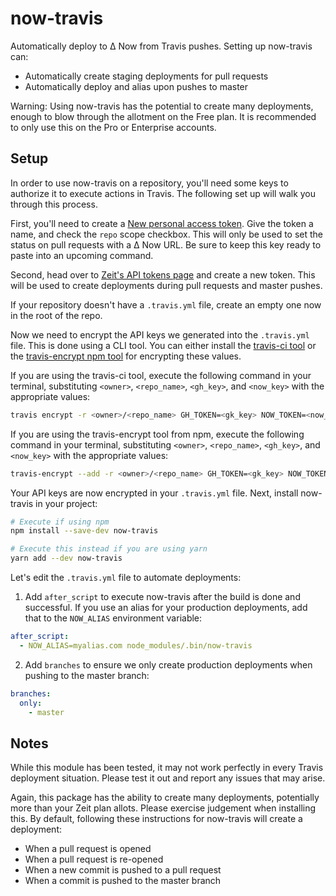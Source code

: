 # now-travis

Automatically deploy to ∆ Now from Travis pushes. Setting up now-travis can:

- Automatically create staging deployments for pull requests
- Automatically deploy and alias upon pushes to master

Warning: Using now-travis has the potential to create many deployments, enough to blow
through the allotment on the Free plan. It is recommended to only use this on the Pro or
Enterprise accounts.

## Setup

In order to use now-travis on a repository, you'll need some keys to authorize it to execute
actions in Travis. The following set up will walk you through this process.

First, you'll need to create a [New personal access token](https://github.com/settings/tokens/new). Give
the token a name, and check the `repo` scope checkbox. This will only be used to set the status on pull requests
with a ∆ Now URL. Be sure to keep this key ready to paste into an upcoming command.

Second, head over to [Zeit's API tokens page](https://zeit.co/account#api-tokens) and create a new token. This
will be used to create deployments during pull requests and master pushes.

If your repository doesn't have a `.travis.yml` file, create an empty one now in the root of the repo.
 
Now we need to encrypt the API keys we generated into the `.travis.yml` file. This is done using a CLI tool. You can
either install the [travis-ci tool](https://github.com/travis-ci/travis.rb) or the [travis-encrypt npm tool](https://www.npmjs.com/package/travis-encrypt)
for encrypting these values.

If you are using the travis-ci tool, execute the following command in your terminal, substituting `<owner>`, `<repo_name>`,
`<gh_key>`, and `<now_key>` with the appropriate values:

```sh
travis encrypt -r <owner>/<repo_name> GH_TOKEN=<gk_key> NOW_TOKEN=<now_key> --add
```

If you are using the travis-encrypt tool from npm, execute the following command in your terminal, substituting `<owner>`, `<repo_name>`,
`<gh_key>`, and `<now_key>` with the appropriate values: 

```sh
travis-encrypt --add -r <owner>/<repo_name> GH_TOKEN=<gk_key> NOW_TOKEN=<now_key>
```

Your API keys are now encrypted in your `.travis.yml` file. Next, install now-travis in your project:

```sh
# Execute if using npm
npm install --save-dev now-travis

# Execute this instead if you are using yarn
yarn add --dev now-travis
```

Let's edit the `.travis.yml` file to automate deployments:

1. Add `after_script` to execute now-travis after the build is done and successful. If you use an alias for
your production deployments, add that to the `NOW_ALIAS` environment variable:

```yaml
after_script:
  - NOW_ALIAS=myalias.com node_modules/.bin/now-travis
```

2. Add `branches` to ensure we only create production deployments when pushing to the master branch:

```yaml
branches:
  only:
    - master
```

## Notes

While this module has been tested, it may not work perfectly in every Travis deployment situation. Please test
it out and report any issues that may arise.

Again, this package has the ability to create many deployments, potentially more than your Zeit plan allots. Please
exercise judgement when installing this. By default, following these instructions for now-travis will create a deployment:

- When a pull request is opened
- When a pull request is re-opened
- When a new commit is pushed to a pull request
- When a commit is pushed to the master branch
